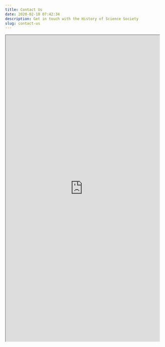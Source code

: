 ```yaml
---
title: Contact Us
date: 2020-02-10 07:42:34
description: Get in touch with the History of Science Society
slug: contact-us
---
```


<iframe src="https://hssonline.formstack.com/forms/contact" title="Contact HSS" width="100%" height="1000px"></iframe>
